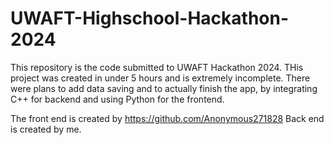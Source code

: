 # UWAFT-Highschool-Hackathon-2024
This repository is the code submitted to UWAFT Hackathon 2024. THis project was created in under 5 hours and is extremely incomplete.
There were plans to add data saving and to actually finish the app, by integrating C++ for backend and using Python for the frontend.

The front end is created by https://github.com/Anonymous271828
Back end is created by me.



